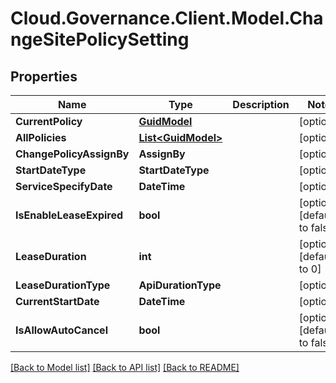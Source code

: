 # Cloud.Governance.Client.Model.ChangeSitePolicySetting
## Properties

Name | Type | Description | Notes
------------ | ------------- | ------------- | -------------
**CurrentPolicy** | [**GuidModel**](GuidModel.md) |  | [optional] 
**AllPolicies** | [**List&lt;GuidModel&gt;**](GuidModel.md) |  | [optional] 
**ChangePolicyAssignBy** | **AssignBy** |  | [optional] 
**StartDateType** | **StartDateType** |  | [optional] 
**ServiceSpecifyDate** | **DateTime** |  | [optional] 
**IsEnableLeaseExpired** | **bool** |  | [optional] [default to false]
**LeaseDuration** | **int** |  | [optional] [default to 0]
**LeaseDurationType** | **ApiDurationType** |  | [optional] 
**CurrentStartDate** | **DateTime** |  | [optional] 
**IsAllowAutoCancel** | **bool** |  | [optional] [default to false]

[[Back to Model list]](../README.md#documentation-for-models) [[Back to API list]](../README.md#documentation-for-api-endpoints) [[Back to README]](../README.md)

